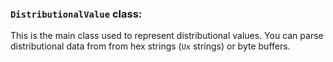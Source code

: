 ### `DistributionalValue` class:
This is the main class used to represent distributional values. You can parse distributional data from from hex strings (`Ux` strings) or byte buffers.
